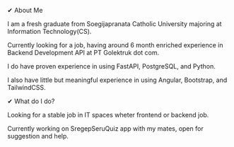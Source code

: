  ✔ About Me

I am a fresh graduate from Soegijapranata Catholic University majoring at Information Technology(CS).

Currently looking for a job, having around 6 month enriched experience in Backend Development API at PT Golektruk dot com.

I do have proven experience in using FastAPI, PostgreSQL, and Python.

I also have little but meaningful experience in using Angular, Bootstrap, and TailwindCSS.


✔ What do I do?

Looking for a stable job in IT spaces wheter frontend or backend job.

Currently working on SregepSeruQuiz app with my mates, open for suggestion and help.
